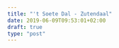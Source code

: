 ```yaml
---
title: "'t Soete Dal - Zutendaal"
date: 2019-06-09T09:53:01+02:00
draft: true
type: "post"
---
```


